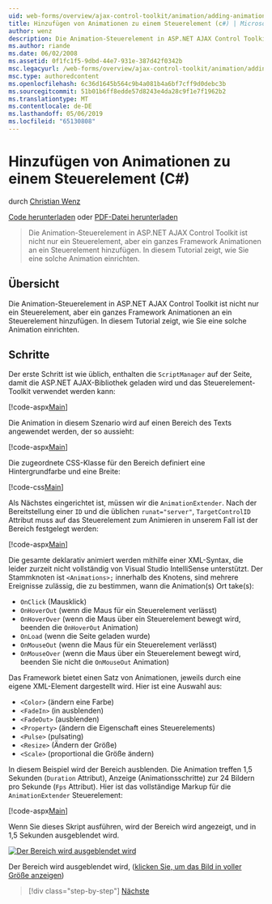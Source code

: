 ```yaml
---
uid: web-forms/overview/ajax-control-toolkit/animation/adding-animation-to-a-control-cs
title: Hinzufügen von Animationen zu einem Steuerelement (c#) | Microsoft-Dokumentation
author: wenz
description: Die Animation-Steuerelement in ASP.NET AJAX Control Toolkit ist nicht nur ein Steuerelement, aber ein ganzes Framework Animationen an ein Steuerelement hinzufügen. Dieses Tutorial zeigt, wie...
ms.author: riande
ms.date: 06/02/2008
ms.assetid: 0f1fc1f5-9dbd-44e7-931e-387d42f0342b
msc.legacyurl: /web-forms/overview/ajax-control-toolkit/animation/adding-animation-to-a-control-cs
msc.type: authoredcontent
ms.openlocfilehash: 6c36d1645b564c9b4a081b4a6bf7cff9d0debc3b
ms.sourcegitcommit: 51b01b6ff8edde57d8243e4da28c9f1e7f1962b2
ms.translationtype: MT
ms.contentlocale: de-DE
ms.lasthandoff: 05/06/2019
ms.locfileid: "65130808"
---
```

# <a name="adding-animation-to-a-control-c"></a>Hinzufügen von Animationen zu einem Steuerelement (C#)

durch [Christian Wenz](https://github.com/wenz)

[Code herunterladen](http://download.microsoft.com/download/f/9/a/f9a26acd-8df4-4484-8a18-199e4598f411/Animation1.cs.zip) oder [PDF-Datei herunterladen](http://download.microsoft.com/download/6/7/1/6718d452-ff89-4d3f-a90e-c74ec2d636a3/animation1CS.pdf)

> Die Animation-Steuerelement in ASP.NET AJAX Control Toolkit ist nicht nur ein Steuerelement, aber ein ganzes Framework Animationen an ein Steuerelement hinzufügen. In diesem Tutorial zeigt, wie Sie eine solche Animation einrichten.

## <a name="overview"></a>Übersicht

Die Animation-Steuerelement in ASP.NET AJAX Control Toolkit ist nicht nur ein Steuerelement, aber ein ganzes Framework Animationen an ein Steuerelement hinzufügen. In diesem Tutorial zeigt, wie Sie eine solche Animation einrichten.

## <a name="steps"></a>Schritte

Der erste Schritt ist wie üblich, enthalten die `ScriptManager` auf der Seite, damit die ASP.NET AJAX-Bibliothek geladen wird und das Steuerelement-Toolkit verwendet werden kann:

[!code-aspx[Main](adding-animation-to-a-control-cs/samples/sample1.aspx)]

Die Animation in diesem Szenario wird auf einen Bereich des Texts angewendet werden, der so aussieht:

[!code-aspx[Main](adding-animation-to-a-control-cs/samples/sample2.aspx)]

Die zugeordnete CSS-Klasse für den Bereich definiert eine Hintergrundfarbe und eine Breite:

[!code-css[Main](adding-animation-to-a-control-cs/samples/sample3.css)]

Als Nächstes eingerichtet ist, müssen wir die `AnimationExtender`. Nach der Bereitstellung einer `ID` und die üblichen `runat="server"`, `TargetControlID` Attribut muss auf das Steuerelement zum Animieren in unserem Fall ist der Bereich festgelegt werden:

[!code-aspx[Main](adding-animation-to-a-control-cs/samples/sample4.aspx)]

Die gesamte deklarativ animiert werden mithilfe einer XML-Syntax, die leider zurzeit nicht vollständig von Visual Studio IntelliSense unterstützt. Der Stammknoten ist `<Animations>;` innerhalb des Knotens, sind mehrere Ereignisse zulässig, die zu bestimmen, wann die Animation(s) Ort take(s):

- `OnClick` (Mausklick)
- `OnHoverOut` (wenn die Maus für ein Steuerelement verlässt)
- `OnHoverOver` (wenn die Maus über ein Steuerelement bewegt wird, beenden die `OnHoverOut` Animation)
- `OnLoad` (wenn die Seite geladen wurde)
- `OnMouseOut` (wenn die Maus für ein Steuerelement verlässt)
- `OnMouseOver` (wenn die Maus über ein Steuerelement bewegt wird, beenden Sie nicht die `OnMouseOut` Animation)

Das Framework bietet einen Satz von Animationen, jeweils durch eine eigene XML-Element dargestellt wird. Hier ist eine Auswahl aus:

- `<Color>` (ändern eine Farbe)
- `<FadeIn>` (in ausblenden)
- `<FadeOut>` (ausblenden)
- `<Property>` (ändern die Eigenschaft eines Steuerelements)
- `<Pulse>` (pulsating)
- `<Resize>` (Ändern der Größe)
- `<Scale>` (proportional die Größe ändern)

In diesem Beispiel wird der Bereich ausblenden. Die Animation treffen 1,5 Sekunden (`Duration` Attribut), Anzeige (Animationsschritte) zur 24 Bildern pro Sekunde (`Fps` Attribut). Hier ist das vollständige Markup für die `AnimationExtender` Steuerelement:

[!code-aspx[Main](adding-animation-to-a-control-cs/samples/sample5.aspx)]

Wenn Sie dieses Skript ausführen, wird der Bereich wird angezeigt, und in 1,5 Sekunden ausgeblendet wird.

[![Der Bereich wird ausgeblendet wird](adding-animation-to-a-control-cs/_static/image2.png)](adding-animation-to-a-control-cs/_static/image1.png)

Der Bereich wird ausgeblendet wird, ([klicken Sie, um das Bild in voller Größe anzeigen](adding-animation-to-a-control-cs/_static/image3.png))

> [!div class="step-by-step"]
> [Nächste](executing-several-animations-at-the-same-time-cs.md)
